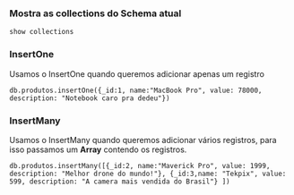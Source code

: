 ### Mostra as collections do Schema atual

```
show collections
```

### InsertOne

Usamos o InsertOne quando queremos adicionar apenas um registro

```
db.produtos.insertOne({_id:1, name:"MacBook Pro", value: 78000, description: "Notebook caro pra dedeu"})
```

### InsertMany

Usamos o InsertMany quando queremos adicionar vários registros, para isso passamos um **Array** contendo os registros.

```
db.produtos.insertMany([{_id:2, name:"Maverick Pro", value: 1999, description: "Melhor drone do mundo!"}, {_id:3,name: "Tekpix", value: 599, description: "A camera mais vendida do Brasil"} ])
```
